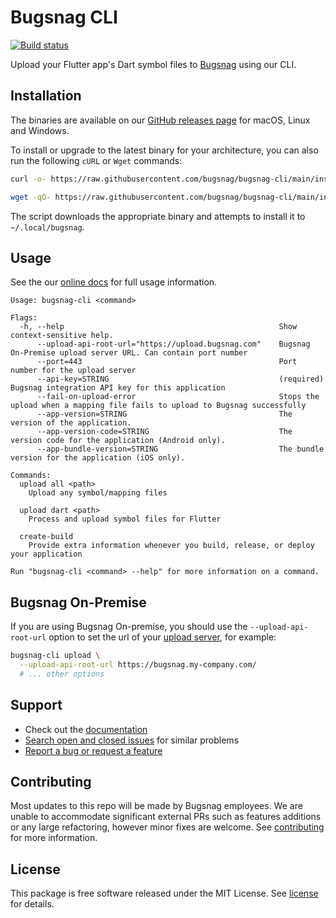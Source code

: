 # Bugsnag CLI
[![Build status](https://badge.buildkite.com/4c42f3d6345b14ecdc243abcf974cad0cfd9844e1b0e5f2418.svg)](https://buildkite.com/bugsnag/bugsnag-cli)

Upload your Flutter app's Dart symbol files to [Bugsnag](https://www.bugsnag.com/platforms/flutter) using our CLI.

## Installation

The binaries are available on our [GitHub releases page](https://github.com/bugsnag/bugsnag-cli/releases) for macOS, Linux and Windows.

To install or upgrade to the latest binary for your architecture, you can also run the following `cURL` or `Wget` commands:

```sh
curl -o- https://raw.githubusercontent.com/bugsnag/bugsnag-cli/main/install.sh | bash
```
```sh
wget -qO- https://raw.githubusercontent.com/bugsnag/bugsnag-cli/main/install.sh | bash
```

The script downloads the appropriate binary and attempts to install it to `~/.local/bugsnag`.

## Usage

See the our [online docs](https://docs.bugsnag.com/build-integrations/bugsnag-cli/) for full usage information.

```
Usage: bugsnag-cli <command>

Flags:
  -h, --help                                                Show context-sensitive help.
      --upload-api-root-url="https://upload.bugsnag.com"    Bugsnag On-Premise upload server URL. Can contain port number
      --port=443                                            Port number for the upload server
      --api-key=STRING                                      (required) Bugsnag integration API key for this application
      --fail-on-upload-error                                Stops the upload when a mapping file fails to upload to Bugsnag successfully
      --app-version=STRING                                  The version of the application.
      --app-version-code=STRING                             The version code for the application (Android only).
      --app-bundle-version=STRING                           The bundle version for the application (iOS only).

Commands:
  upload all <path>
    Upload any symbol/mapping files

  upload dart <path>
    Process and upload symbol files for Flutter

  create-build
    Provide extra information whenever you build, release, or deploy your application

Run "bugsnag-cli <command> --help" for more information on a command.
```

## Bugsnag On-Premise

If you are using Bugsnag On-premise, you should use the `--upload-api-root-url` option to set the url of your [upload server](https://docs.bugsnag.com/on-premise/single-machine/service-ports/#bugsnag-upload-server), for example:

```sh
bugsnag-cli upload \
  --upload-api-root-url https://bugsnag.my-company.com/
  # ... other options
```

## Support

* Check out the [documentation](https://docs.bugsnag.com/build-integrations/bugsnag-cli/)
* [Search open and closed issues](https://github.com/bugsnag/bugsnag-cli/issues?q=+) for similar problems
* [Report a bug or request a feature](https://github.com/bugsnag/bugsnag-cli/issues/new)

## Contributing

Most updates to this repo will be made by Bugsnag employees. We are unable to accommodate significant external PRs such as features additions or any large refactoring, however minor fixes are welcome. See [contributing](CONTRIBUTING.md) for more information.

## License

This package is free software released under the MIT License. See [license](./LICENSE) for details.
